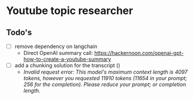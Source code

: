 # Youtube topic researcher

## Todo's

- [ ] remove dependency on langchain
    - Direct OpenAI summary call: https://hackernoon.com/openai-gpt-how-to-create-a-youtube-summary
- [ ] add a chunking solution for the transcript ()
    - *Invalid request error: This model's maximum context length is 4097 tokens, however you requested 11910 tokens (11654 in your prompt; 256 for the completion). Please reduce your prompt; or completion length.*
